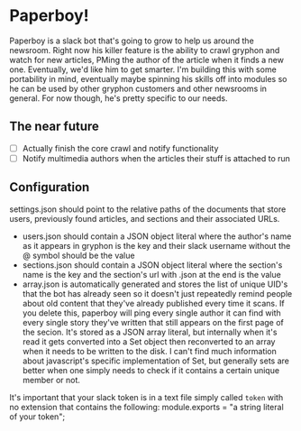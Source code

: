 # Paperboy!

Paperboy is a slack bot that's going to grow to help us around the newsroom. Right now his killer feature is the ability to crawl gryphon and watch for new articles, PMing the author of the article when it finds a new one.
Eventually, we'd like him to get smarter. I'm building this with some portability in mind, eventually maybe spinning his skills off into modules so he can be used by other gryphon customers and other newsrooms in general.
For now though, he's pretty specific to our needs.

## The near future

- [ ] Actually finish the core crawl and notify functionality
- [ ] Notify multimedia authors when the articles their stuff is attached to run

## Configuration

settings.json should point to the relative paths of the documents that store users, previously found articles, and sections and their associated URLs.

- users.json should contain a JSON object literal where the author's name as it appears in gryphon is the key and their slack username without the @ symbol should be the value
- sections.json should contain a JSON object literal where the section's name is the key and the section's url with .json at the end is the value
- array.json is automatically generated and stores the list of unique UID's that the bot has already seen so it doesn't just repeatedly remind people about old content that they've already published every time it scans. If you delete this, paperboy will ping every single author it can find with every single story they've written that still appears on the first page of the secion. It's stored as a JSON array literal, but internally when it's read it gets converted into a Set object then reconverted to an array when it needs to be written to the disk. I can't find much information about javascript's specific implementation of Set, but generally sets are better when one simply needs to check if it contains a certain unique member or not.

It's important that your slack token is in a text file simply called `token` with no extension that contains the following:
    module.exports = "a string literal of your token";
